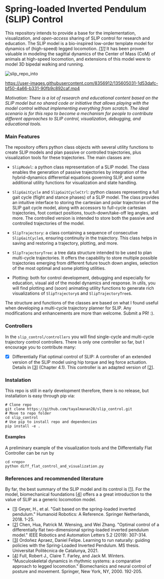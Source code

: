 # Spring-loaded Inverted Pendulum (SLIP) Control

This repository intends to provide a base for the implementation, visualization, and *open-access* sharing of
SLIP control for research and education. The SLIP model is a bio-inspired low-order template model for dynamics of
(high-speed) legged locomotion.  <cite>[[1]][1]</cite> It has been proven valuable in modeling the sagittal dynamics of the Center of Mass (CoM)
of animals at high-speed locomotion, and extensions of this model were to model 3D bipedal walking and running.

![slip_repo_into](https://user-images.githubusercontent.com/8356912/135597417-ea86cddf-d9bd-4dc6-8f34-6a32abb94521.png)

https://user-images.githubusercontent.com/8356912/135605031-1d53dafc-bf50-4a66-b331-90fb9c892caf.mp4

*Motivation: There is a lot of research and educational content based on the SLIP model but no shared code or initiative
that allows playing with the model control without implementing everything from scratch. The ideal scenario is for this repo to become a mechanism for people to contribute different approaches to SLIP control, visualization, debugging,
and educational tools.*

### Main Features
The repository offers python class objects with several utility functions to create SLIP models and plan passive or controlled trajectories, plus visualization tools for these trajectories. The main classes are:

- `SlipModel`: a python class representation of a SLIP model. The class enables the generation of passive
  trajectories by integration of the hybrid-dynamics differential equations governing SLIP, and some additional utility
  functions for visualization and state handling.

- `SlipGaitCycle` and `SlipGaitCycleCtrl`: python classes representing a full gait cycle (flight and stance phases) of
  a SLIP model. The class provides an intuitive interface to storing the cartesian and polar trajectories of the SLIP
  gait cycle model, along with accessors to full-cycle cartesian trajectories, foot contact positions, touch-down/take-off leg angles, and more. The controlled version is intended to store both the passive and controlled trajectories of the model.
- `SlipTrajectory`: a class containing a sequence of consecutive `SlipGaitCycle`s, ensuring continuity in the trajectory. This class helps in saving and restoring a trajectory, plotting, and more.

- `SlipTrajectoryTree`: a tree data structure intended to be used to plan multi-cycle trajectories.
  It offers the capability to store multiple possible trajectories emerging from different future touch down angles,
  selection of the most optimal and some plotting utilities.

- Plotting: both for control development, debugging and especially for education, visual aid of the model dynamics and response. In utils, you will find plotting and (soon) animating utility functions to generate rich visualizations of
  `SlipTrajectory`s and `SlipTrajectoryTree`s.

The structure and functions of the classes are based on what I found useful when developing a multi-cycle
trajectory planner for SLIP. Any modifications and enhancements are more than welcome. Submit a PR! :).

### Controllers

In the `slip_control/controllers` you will find single-cycle and multi-cycle trajectory control controllers. There
is only one controller so far, but I encourage you to contribute many:

- [x] Differentially Flat optimal control of SLIP: A controller of an extended version of the SLIP model using hip torque and leg force actuation. Details in [[3]] (Chapter 4.1). This controller is an adapted version of [[2]].

### Instalation

This repo is still in early development therefore, there is no release, but installation is easy through pip via:

```buildoutcfg
# Clone repo 
git clone https://github.com/tayalmanan28/slip_control.git
# Move to repo folder 
cd slip_control 
# Use pip to install repo and dependencies
pip install -e .
```

#### Examples

A preliminary example of the visualization tools and the Differentially Flat Controller can be run by 

```buildoutcfg
cd <repo>
python diff_flat_control_and_visualization.py 
```


### References and recommended literature

By far, the best summary of the SLIP model and its control is [[1]]. For the model, biomechanical foundations [[4]] offers a
a great introduction to the value of SLIP as a generic locomotion model.

- [[1]] Geyer, H., et al. "Gait based on the spring-loaded inverted pendulum." Humanoid Robotics: A Reference. Springer Netherlands, 2018. 1-25.
- [[2]] Chen, Hua, Patrick M. Wensing, and Wei Zhang. "Optimal control of a differentially flat two-dimensional spring-loaded inverted pendulum model." IEEE Robotics and Automation Letters 5.2 (2019): 307-314.
- [[3]] Ordoñez Apraez, Daniel Felipe. Learning to run naturally: guiding policies with the Spring-Loaded Inverted Pendulum. MS thesis. Universitat Politècnica de Catalunya, 2021.
- [[4]] Full, Robert J., Claire T. Farley, and Jack M. Winters. "Musculoskeletal dynamics in rhythmic systems: a comparative approach to legged locomotion." Biomechanics and neural control of posture and movement. Springer, New York, NY, 2000. 192-205.


[1]: https://link.springer.com/referenceworkentry/10.1007%2F978-94-007-7194-9_43-1#:~:text=The%20spring%2Dloaded%20inverted%20pendulum%20(SLIP)%20describes%20gait%20with,control%20of%20compliant%20legged%20locomotion. "Hello"
[2]: https://ieeexplore.ieee.org/abstract/document/8917684?casa_token=u34S9aFjkVAAAAAA:JqTD1t2tg4w_Xojfzc18fPggjZGO3mztxcMUzrY-pzuCeqwhvxjL5Dz7lHbFgkgOwUVzu6YZsEE
[3]: https://upcommons.upc.edu/handle/2117/348196
[4]: https://link.springer.com/chapter/10.1007/978-1-4612-2104-3_13

